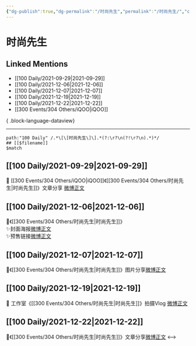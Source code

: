 ```yaml
---
{"dg-publish":true,"dg-permalink":"/时尚先生","permalink":"/时尚先生/","created":"2022-12-23T10:40:39.000+08:00","updated":"2023-04-10T17:08:02.000+08:00"}
---
```


# 时尚先生

## Linked Mentions
- [[100 Daily/2021-09-29\|2021-09-29]]
- [[100 Daily/2021-12-06\|2021-12-06]]
- [[100 Daily/2021-12-07\|2021-12-07]]
- [[100 Daily/2021-12-19\|2021-12-19]]
- [[100 Daily/2021-12-22\|2021-12-22]]
- [[300 Events/304 Others/iQOO\|iQOO]]

{ .block-language-dataview}

---

```expander
path:"100 Daily" /.*\[\[时尚先生\]\].*(?:\r?\n(?!\r?\n).*)*/
## [[$filename]]
$match
```
## [[100 Daily/2021-09-29\|2021-09-29]]
🎂 [[300 Events/304 Others/iQOO\|iQOO]]《[[300 Events/304 Others/时尚先生\|时尚先生]]》文章分享 [微博正文](https://m.weibo.cn/6466290670/4686934405809657)
## [[100 Daily/2021-12-06\|2021-12-06]]
🌸《[[300 Events/304 Others/时尚先生\|时尚先生]]》  
✨封面海报[微博正文](https://m.weibo.cn/6466290670/4711487308566289)  
✨预售链接[微博正文](https://m.weibo.cn/6466290670/4711490948696556)
## [[100 Daily/2021-12-07\|2021-12-07]]
🌸《[[300 Events/304 Others/时尚先生\|时尚先生]]》图片分享[微博正文](https://m.weibo.cn/6466290670/4711850844885958)
## [[100 Daily/2021-12-19\|2021-12-19]]
💫 工作室《[[300 Events/304 Others/时尚先生\|时尚先生]]》拍摄Vlog [微博正文](https://weibo.com/detail/4716156936784426)
## [[100 Daily/2021-12-22\|2021-12-22]]
🌟《[[300 Events/304 Others/时尚先生\|时尚先生]]》文章分享[微博正文](https://m.weibo.cn/6466290670/4717290760700814)
<-->
